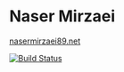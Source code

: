 # Naser Mirzaei
[nasermirzaei89.net](http://nasermirzaei89.net)

[![Build Status](https://travis-ci.org/nasermirzaei89/nasermirzaei89.github.io.svg?branch=master)](https://travis-ci.org/nasermirzaei89/nasermirzaei89.github.io)